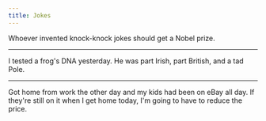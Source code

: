 ```yaml
---
title: Jokes
---
```


Whoever invented knock-knock jokes should get a Nobel prize.

---

I tested a frog's DNA yesterday. He was part Irish, part British, and a tad Pole.

---

Got home from work the other day and my kids had been on eBay all day. If they're still on it when I get home today, I'm going to have to reduce the price.